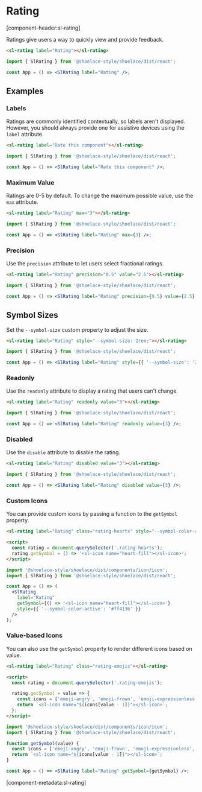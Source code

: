 # Rating

[component-header:sl-rating]

Ratings give users a way to quickly view and provide feedback.

```html preview
<sl-rating label="Rating"></sl-rating>
```

```jsx react
import { SlRating } from '@shoelace-style/shoelace/dist/react';

const App = () => <SlRating label="Rating" />;
```

## Examples

### Labels

Ratings are commonly identified contextually, so labels aren't displayed. However, you should always provide one for assistive devices using the `label` attribute.

```html preview
<sl-rating label="Rate this component"></sl-rating>
```

```jsx react
import { SlRating } from '@shoelace-style/shoelace/dist/react';

const App = () => <SlRating label="Rate this component" />;
```

### Maximum Value

Ratings are 0-5 by default. To change the maximum possible value, use the `max` attribute.

```html preview
<sl-rating label="Rating" max="3"></sl-rating>
```

```jsx react
import { SlRating } from '@shoelace-style/shoelace/dist/react';

const App = () => <SlRating label="Rating" max={3} />;
```

### Precision

Use the `precision` attribute to let users select fractional ratings.

```html preview
<sl-rating label="Rating" precision="0.5" value="2.5"></sl-rating>
```

```jsx react
import { SlRating } from '@shoelace-style/shoelace/dist/react';

const App = () => <SlRating label="Rating" precision={0.5} value={2.5} />;
```

## Symbol Sizes

Set the `--symbol-size` custom property to adjust the size.

```html preview
<sl-rating label="Rating" style="--symbol-size: 2rem;"></sl-rating>
```

```jsx react
import { SlRating } from '@shoelace-style/shoelace/dist/react';

const App = () => <SlRating label="Rating" style={{ '--symbol-size': '2rem' }} />;
```

### Readonly

Use the `readonly` attribute to display a rating that users can't change.

```html preview
<sl-rating label="Rating" readonly value="3"></sl-rating>
```

```jsx react
import { SlRating } from '@shoelace-style/shoelace/dist/react';

const App = () => <SlRating label="Rating" readonly value={3} />;
```

### Disabled

Use the `disable` attribute to disable the rating.

```html preview
<sl-rating label="Rating" disabled value="3"></sl-rating>
```

```jsx react
import { SlRating } from '@shoelace-style/shoelace/dist/react';

const App = () => <SlRating label="Rating" disabled value={3} />;
```

### Custom Icons

You can provide custom icons by passing a function to the `getSymbol` property.

```html preview
<sl-rating label="Rating" class="rating-hearts" style="--symbol-color-active: #ff4136;"></sl-rating>

<script>
  const rating = document.querySelector('.rating-hearts');
  rating.getSymbol = () => '<sl-icon name="heart-fill"></sl-icon>';
</script>
```

```jsx react
import '@shoelace-style/shoelace/dist/components/icon/icon';
import { SlRating } from '@shoelace-style/shoelace/dist/react';

const App = () => (
  <SlRating
    label="Rating"
    getSymbol={() => '<sl-icon name="heart-fill"></sl-icon>'}
    style={{ '--symbol-color-active': '#ff4136' }}
  />
);
```

### Value-based Icons

You can also use the `getSymbol` property to render different icons based on value.

```html preview
<sl-rating label="Rating" class="rating-emojis"></sl-rating>

<script>
  const rating = document.querySelector('.rating-emojis');

  rating.getSymbol = value => {
    const icons = ['emoji-angry', 'emoji-frown', 'emoji-expressionless', 'emoji-smile', 'emoji-laughing'];
    return `<sl-icon name="${icons[value - 1]}"></sl-icon>`;
  };
</script>
```

```jsx react
import '@shoelace-style/shoelace/dist/components/icon/icon';
import { SlRating } from '@shoelace-style/shoelace/dist/react';

function getSymbol(value) {
  const icons = ['emoji-angry', 'emoji-frown', 'emoji-expressionless', 'emoji-smile', 'emoji-laughing'];
  return `<sl-icon name="${icons[value - 1]}"></sl-icon>`;
}

const App = () => <SlRating label="Rating" getSymbol={getSymbol} />;
```

[component-metadata:sl-rating]
